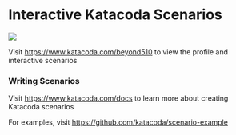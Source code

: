 # Interactive Katacoda Scenarios

[![](http://shields.katacoda.com/katacoda/beyond510/count.svg)](https://www.katacoda.com/beyond510 "Get your profile on Katacoda.com")

Visit https://www.katacoda.com/beyond510 to view the profile and interactive scenarios

### Writing Scenarios
Visit https://www.katacoda.com/docs to learn more about creating Katacoda scenarios

For examples, visit https://github.com/katacoda/scenario-example

